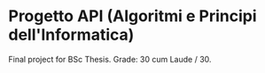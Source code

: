 # Progetto API (Algoritmi e Principi dell'Informatica)

Final project for BSc Thesis.
Grade: 30 cum Laude / 30.
